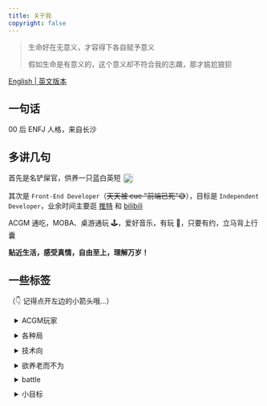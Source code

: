 ```yaml
---
title: 关于我
copyright: false
---
```


> 生命好在无意义，才容得下各自赋予意义
>
> 假如生命是有意义的，这个意义却不符合我的志趣，那才尴尬狼狈

[English | 英文版本](./about/about_en)

## 一句话

00 后 ENFJ 人格，来自长沙

## 多讲几句

<div style="display: flex">
首先是名铲屎官，供养一只蓝白英短
<img src="/image/cat.jpg" style="width: 20px; height: 20px; margin: 2px 0 0 5px;border-radius: 4px;">
</div>

其次是 `Front-End Developer`（~~天天被 cue "前端已死"😅~~），目标是 `Independent Developer`，业余时间主要逛 [推特](https://twitter.com/jiechen257) 和 [bilibili](https://bilibili.com)

ACGM 通吃，MOBA、桌游通玩 🕹️，爱好音乐，有玩 🎸，只要有约，立马背上行囊

**贴近生活，感受真情，自由至上，理解万岁！**

## 一些标签

（👇 记得点开左边的小箭头哦...）

<details style="padding-left:12px;padding-bottom:10px">
  <summary>ACGM玩家</summary>
  <p style="font-size:12px; line-height:13px"> 🎶 民谣 & 浪漫摇滚</p>
  <p style="font-size:12px; line-height:13px"> 📖 江南(杨志爬)、韩寒、还有意林</p>
  <p style="font-size:12px; line-height:13px"> 📺 宫崎骏、新海诚、若森</p>
  <p style="font-size:12px; line-height:13px"> 🎮 top-king，shy sensi</p>
  <p style="font-size:12px; line-height:13px"> 🎥 豆瓣 top 250、美剧(老友记)</p>
</details>
<details style="padding-left:12px;padding-bottom:10px">
  <summary>各种局</summary>
  <p style="font-size:12px; line-height:13px"> 🪀 密室、蹦极、德州、狼人杀、剧本杀~</p>
  <p style="font-size:12px;line-height:10px"> 😋 约饭、旅游（希望人没事） </p>
</details>
<details style="padding-left:12px;padding-bottom:10px">
  <summary>技术向</summary>
  <p style="font-size:12px; line-height:13px"> ⌨️ vimer + 双拼，效率至上</p>
  <p style="font-size:12px;line-height:10px"> 👻 面对技术栈的选择，一向是都试试</p>
  <p style="font-size:12px;line-height:10px"> 👨‍💻 终身学习，coding for fun</p>
</details>
<details style="padding-left:12px;padding-bottom:10px">
  <summary>欲养老而不为</summary>
  <p style="font-size:12px; line-height:13px"> 😪 想要早睡，可是不困  </p>
  <p style="font-size:12px; line-height:13px"> 🌧️ 想要跑步，可是下雨 </p>
  <p style="font-size:12px; line-height:13px"> 🌶️ 不能吃辣，被迫达成 </p>
</details>
<details style="padding-left:12px;padding-bottom:10px">
  <summary>battle</summary>
  <p style="font-size:12px; line-height:13px"> 🌝 可以理论，但不要恼火</p>
  <p style="font-size:12px; line-height:13px"> 🙊 派系分明，理解万岁</p>
</details>
<details style="padding-left:12px;padding-bottom:10px">
  <summary>小目标</summary>
  <p style="font-size:12px; line-height:13px"> 🎹 电子钢琴  </p>
  <p style="font-size:12px; line-height:13px"> 🌅 一趟西藏，一趟北欧 </p>
</details>
